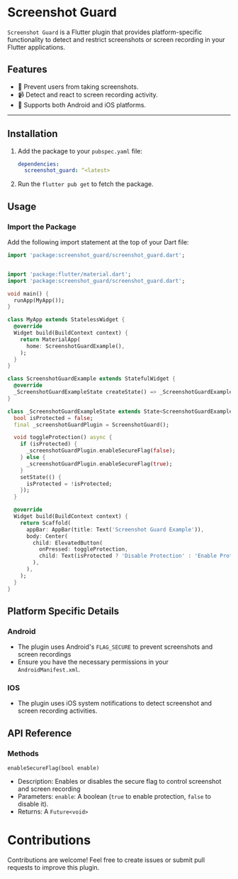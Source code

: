 # Screenshot Guard

`Screenshot Guard` is a Flutter plugin that provides platform-specific functionality to detect and restrict screenshots or screen recording in your Flutter applications.

## Features

- 🚫 Prevent users from taking screenshots.
- 📹 Detect and react to screen recording activity.
- 📱 Supports both Android and iOS platforms.

---

## Installation

1. Add the package to your `pubspec.yaml` file:

   ```yaml
   dependencies:
     screenshot_guard: ^<latest>
   ```

2. Run the `flutter pub get` to fetch the package.

## Usage

### Import the Package

Add the following import statement at the top of your Dart file:

```dart
import 'package:screenshot_guard/screenshot_guard.dart';


import 'package:flutter/material.dart';
import 'package:screenshot_guard/screenshot_guard.dart';

void main() {
  runApp(MyApp());
}

class MyApp extends StatelessWidget {
  @override
  Widget build(BuildContext context) {
    return MaterialApp(
      home: ScreenshotGuardExample(),
    );
  }
}

class ScreenshotGuardExample extends StatefulWidget {
  @override
  _ScreenshotGuardExampleState createState() => _ScreenshotGuardExampleState();
}

class _ScreenshotGuardExampleState extends State<ScreenshotGuardExample> {
  bool isProtected = false;
  final _screenshotGuardPlugin = ScreenshotGuard();

  void toggleProtection() async {
    if (isProtected) {
      _screenshotGuardPlugin.enableSecureFlag(false);
    } else {
      _screenshotGuardPlugin.enableSecureFlag(true);
    }
    setState(() {
      isProtected = !isProtected;
    });
  }

  @override
  Widget build(BuildContext context) {
    return Scaffold(
      appBar: AppBar(title: Text('Screenshot Guard Example')),
      body: Center(
        child: ElevatedButton(
          onPressed: toggleProtection,
          child: Text(isProtected ? 'Disable Protection' : 'Enable Protection'),
        ),
      ),
    );
  }
}
```

## Platform Specific Details

### Android

- The plugin uses Android's `FLAG_SECURE` to prevent screenshots and screen recordings
- Ensure you have the necessary permissions in your `AndroidManifest.xml`.

### IOS

- The plugin uses iOS system notifications to detect screenshot and screen recording activities.

## API Reference

### Methods

`enableSecureFlag(bool enable)`

- Description: Enables or disables the secure flag to control screenshot and screen recording
- Parameters:
  `enable`: A boolean (`true` to enable protection, `false` to disable it).
- Returns: A `Future<void>`

# Contributions

Contributions are welcome! Feel free to create issues or submit pull requests to improve this plugin.
